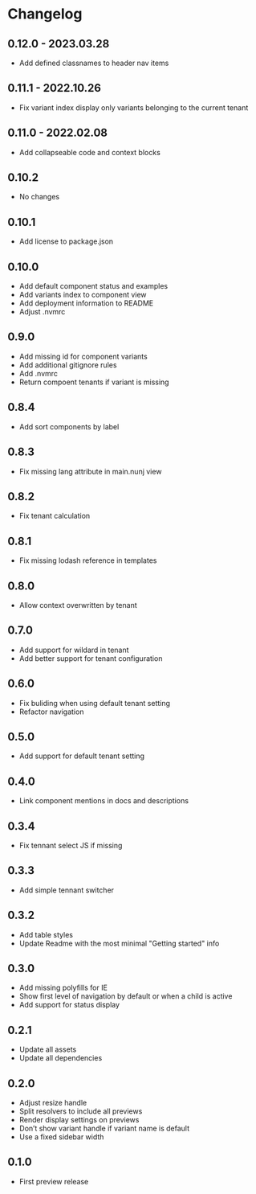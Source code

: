 # Changelog

## 0.12.0 - 2023.03.28

* Add defined classnames to header nav items

## 0.11.1 - 2022.10.26

* Fix variant index display only variants belonging to the current tenant

## 0.11.0 - 2022.02.08

* Add collapseable code and context blocks

## 0.10.2

* No changes

## 0.10.1

* Add license to package.json

## 0.10.0

* Add default component status and examples
* Add variants index to component view
* Add deployment information to README
* Adjust .nvmrc

## 0.9.0

* Add missing id for component variants
* Add additional gitignore rules
* Add .nvmrc
* Return compoent tenants if variant is missing

## 0.8.4

* Add sort components by label

## 0.8.3

* Fix missing lang attribute in main.nunj view

## 0.8.2

* Fix tenant calculation

## 0.8.1

* Fix missing lodash reference in templates

## 0.8.0

* Allow context overwritten by tenant

## 0.7.0

* Add support for wildard in tenant
* Add better support for tenant configuration

## 0.6.0

* Fix buliding when using default tenant setting
* Refactor navigation

## 0.5.0

* Add support for default tenant setting

## 0.4.0

* Link component mentions in docs and descriptions

## 0.3.4

* Fix tennant select JS if missing

## 0.3.3

* Add simple tennant switcher

## 0.3.2

* Add table styles
* Update Readme with the most minimal "Getting started" info

## 0.3.0

* Add missing polyfills for IE
* Show first level of navigation by default or when a child is active
* Add support for status display

## 0.2.1

* Update all assets
* Update all dependencies

## 0.2.0

* Adjust resize handle
* Split resolvers to include all previews
* Render display settings on previews
* Don’t show variant handle if variant name is default
* Use a fixed sidebar width

## 0.1.0

* First preview release

